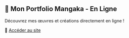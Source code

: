 ## 🎨 Mon Portfolio Mangaka - En Ligne  
Découvrez mes œuvres et créations directement en ligne !  

🔗 [Accéder au site](https://kevgenga.github.io/test-portfolio-mangaka/)  
